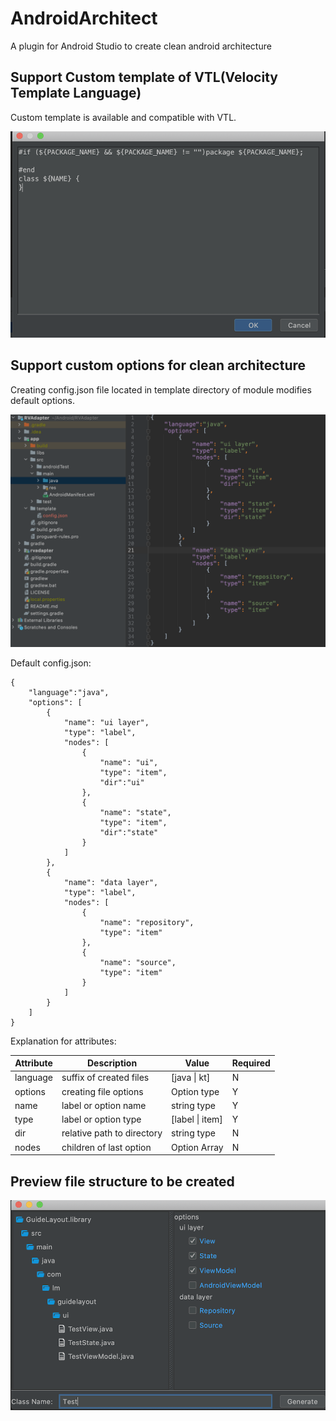 # AndroidArchitect
 A plugin for Android Studio to create clean android architecture

## Support Custom template of VTL(Velocity Template Language)

Custom template is available and compatible with VTL.

![](snapshots/vtl.png)

## Support custom options for clean architecture
Creating config.json file located in template directory of module modifies default options.

![](snapshots/config.png)

Default config.json:

```
{
    "language":"java",
    "options": [
        {
            "name": "ui layer",
            "type": "label",
            "nodes": [
                {
                    "name": "ui",
                    "type": "item",
                    "dir":"ui"
                },
                {
                    "name": "state",
                    "type": "item",
                    "dir":"state"
                }
            ]
        },
        {
            "name": "data layer",
            "type": "label",
            "nodes": [
                {
                    "name": "repository",
                    "type": "item"
                },
                {
                    "name": "source",
                    "type": "item"
                }
            ]
        }
    ]
}
```

Explanation for attributes:

| Attribute | Description                | Value               | Required |
|-----------|----------------------------|---------------------|----------|
| language  | suffix of created files    | [java &#124; kt]    | N        |
| options   | creating file options      | Option type         | Y        |
| name      | label or option name       | string type         | Y        |
| type      | label or option type       | [label &#124; item] | Y        |
| dir       | relative path to directory | string type         | N        |
| nodes     | children of last option    | Option Array        | N        |

## Preview file structure to be created
![](snapshots/preview.png)
